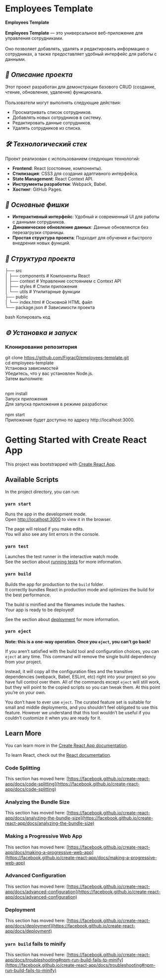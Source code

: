 # Employees Template<br>  

**Employees Template**<br>  
**Employees Template** — это универсальное веб-приложение для управления сотрудниками.<br>  
Оно позволяет добавлять, удалять и редактировать информацию о сотрудниках, а также предоставляет удобный интерфейс для работы с данными.<br>  

## ***📖 Описание проекта***<br>  
Этот проект разработан для демонстрации базового CRUD (создание, чтение, обновление, удаление) функционала.<br>  
Пользователи могут выполнять следующие действия:<br>  

- Просматривать список сотрудников.<br>  
- Добавлять новых сотрудников в систему.<br>  
- Редактировать данные сотрудников.<br>  
- Удалять сотрудников из списка.<br>  

## ***🛠️ Технологический стек***<br>  
Проект реализован с использованием следующих технологий:<br>  

- **Frontend**: React (состояние, компоненты).<br>  
- **Стилизация**: CSS3 для создания адаптивного интерфейса.<br>  
- **State Management**: React Context API.<br>  
- **Инструменты разработки**: Webpack, Babel.<br>  
- **Хостинг**: GitHub Pages.<br>  

## ***🚀 Основные фишки***<br>  
- **Интерактивный интерфейс**: Удобный и современный UI для работы с данными сотрудников.<br>  
- **Динамическое обновление данных**: Данные обновляются без перезагрузки страницы.<br>  
- **Простая структура проекта**: Подходит для обучения и быстрого внедрения новых функций.<br>  

## ***📂 Структура проекта***<br>  
├── src<br>
│ ├── components # Компоненты React<br>
│ ├── context # Управление состоянием с Context API<br>
│ ├── styles # Стили приложения<br>
│ └── utils # Утилитарные функции<br>
├── public<br>
│ └── index.html # Основной HTML файл<br>
└── package.json # Зависимости проекта<br>

bash
Копировать код

## ***⚙️ Установка и запуск***<br>  
### Клонирование репозитория<br>  
 
git clone https://github.com/Figrac0/employees-template.git <br>
cd employees-template<br>
Установка зависимостей<br>
Убедитесь, что у вас установлен Node.js.<br>
Затем выполните:<br>

<br>
npm install  <br>
Запуск приложения<br>
Для запуска приложения в режиме разработки:<br>

<br>
npm start<br>
Приложение будет доступно по адресу http://localhost:3000.<br>





# Getting Started with Create React App

This project was bootstrapped with [Create React App](https://github.com/facebook/create-react-app).

## Available Scripts

In the project directory, you can run:

### `yarn start`

Runs the app in the development mode.\
Open [http://localhost:3000](http://localhost:3000) to view it in the browser.

The page will reload if you make edits.\
You will also see any lint errors in the console.

### `yarn test`

Launches the test runner in the interactive watch mode.\
See the section about [running tests](https://facebook.github.io/create-react-app/docs/running-tests) for more information.

### `yarn build`

Builds the app for production to the `build` folder.\
It correctly bundles React in production mode and optimizes the build for the best performance.

The build is minified and the filenames include the hashes.\
Your app is ready to be deployed!

See the section about [deployment](https://facebook.github.io/create-react-app/docs/deployment) for more information.

### `yarn eject`

**Note: this is a one-way operation. Once you `eject`, you can’t go back!**

If you aren’t satisfied with the build tool and configuration choices, you can `eject` at any time. This command will remove the single build dependency from your project.

Instead, it will copy all the configuration files and the transitive dependencies (webpack, Babel, ESLint, etc) right into your project so you have full control over them. All of the commands except `eject` will still work, but they will point to the copied scripts so you can tweak them. At this point you’re on your own.

You don’t have to ever use `eject`. The curated feature set is suitable for small and middle deployments, and you shouldn’t feel obligated to use this feature. However we understand that this tool wouldn’t be useful if you couldn’t customize it when you are ready for it.

## Learn More

You can learn more in the [Create React App documentation](https://facebook.github.io/create-react-app/docs/getting-started).

To learn React, check out the [React documentation](https://reactjs.org/).

### Code Splitting

This section has moved here: [https://facebook.github.io/create-react-app/docs/code-splitting](https://facebook.github.io/create-react-app/docs/code-splitting)

### Analyzing the Bundle Size

This section has moved here: [https://facebook.github.io/create-react-app/docs/analyzing-the-bundle-size](https://facebook.github.io/create-react-app/docs/analyzing-the-bundle-size)

### Making a Progressive Web App

This section has moved here: [https://facebook.github.io/create-react-app/docs/making-a-progressive-web-app](https://facebook.github.io/create-react-app/docs/making-a-progressive-web-app)

### Advanced Configuration

This section has moved here: [https://facebook.github.io/create-react-app/docs/advanced-configuration](https://facebook.github.io/create-react-app/docs/advanced-configuration)

### Deployment

This section has moved here: [https://facebook.github.io/create-react-app/docs/deployment](https://facebook.github.io/create-react-app/docs/deployment)

### `yarn build` fails to minify

This section has moved here: [https://facebook.github.io/create-react-app/docs/troubleshooting#npm-run-build-fails-to-minify](https://facebook.github.io/create-react-app/docs/troubleshooting#npm-run-build-fails-to-minify)
